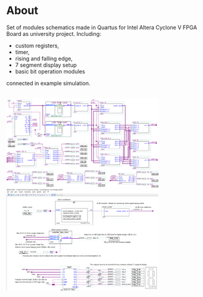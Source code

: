 # About

Set of modules schematics made in Quartus for Intel Altera Cyclone V FPGA Board as university project. 
Including: 
  - custom registers, 
  - timer, 
  - rising and falling edge, 
  - 7 segment display setup 
  - basic bit operation modules

connected in example simulation.

<br>

<img src="/examples/ex1.png" width="400" />
<img src="/examples/ex2.png" width="400" />
